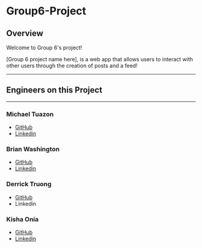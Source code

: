 # Group6-Project

## Overview

Welcome to Group 6's project!

[Group 6 project name here], is a web app that allows users to interact with other users through the creation of posts and a feed!

<hr>

## Engineers on this Project
<hr>

### Michael Tuazon
- [GitHub](https://github.com/Miketuazon)
- [Linkedin](https://www.linkedin.com/in/miketuazon/)

### Brian Washington
- [GitHub](https://github.com/zipzopboppitybop)
- [Linkedin](https://www.linkedin.com/in/brian-washington-668129244/)

### Derrick Truong
- [GitHub](https://github.com/Derrick-Truong)
- Linkedin

### Kisha Onia
- [GitHub](https://github.com/kishaonia)
- [Linkedin](https://www.linkedin.com/in/kisha-rose-onia-63bb35182/)
